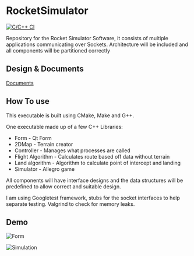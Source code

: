 # RocketSimulator

[![C/C++ CI](https://github.com/Rubber-Duck-999/RocketSimulator/actions/workflows/c-cpp.yml/badge.svg?branch=master)](https://github.com/Rubber-Duck-999/RocketSimulator/actions/workflows/c-cpp.yml)

Repository for the Rocket Simulator Software, it consists of multiple applications communicating over Sockets. 
Architecture will be included and all components will be partitioned correctly

## Design & Documents

[Documents](./Documents/README.md)



## How To use

This executable is built using CMake, Make and G++.

One executable made up of a few C++ Libraries:
  - Form - Qt Form
  - 2DMap - Terrain creator
  - Controller - Manages what processes are called
  - Flight Algorithm - Calculates route based off data without terrain
  - Land algorithm - Algorithm to calculate point of intercept and landing
  - Simulator - Allegro game 

All components will have interface designs and the data structures will be predefined to allow correct and suitable design.

I am using Googletest framework, stubs for the socket interfaces to help separate testing. Valgrind to check for memory leaks.

## Demo

![Form](./Documents/Form.png)

![Simulation](./Documents/Simulation.gif)
